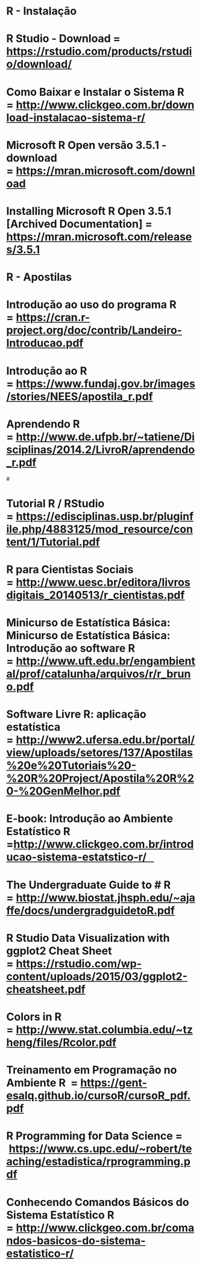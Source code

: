 # R - Instalação
# 
# R Studio - Download = https://rstudio.com/products/rstudio/download/
#
# Como Baixar e Instalar o Sistema R = http://www.clickgeo.com.br/download-instalacao-sistema-r/
#
# Microsoft R Open versão 3.5.1 - download = https://mran.microsoft.com/download
#
# Installing Microsoft R Open 3.5.1 [Archived Documentation] = https://mran.microsoft.com/releases/3.5.1
#
# R - Apostilas
#
# Introdução ao uso do programa R  = https://cran.r-project.org/doc/contrib/Landeiro-Introducao.pdf
#
# Introdução ao R = https://www.fundaj.gov.br/images/stories/NEES/apostila_r.pdf
#
# Aprendendo R = http://www.de.ufpb.br/~tatiene/Disciplinas/2014.2/LivroR/aprendendo_r.pdf
#  
# Tutorial R / RStudio  = https://edisciplinas.usp.br/pluginfile.php/4883125/mod_resource/content/1/Tutorial.pdf
#
# R para Cientistas Sociais = http://www.uesc.br/editora/livrosdigitais_20140513/r_cientistas.pdf
#
# Minicurso de Estatística Básica: Minicurso de Estatística Básica:  Introdução ao software R  = http://www.uft.edu.br/engambiental/prof/catalunha/arquivos/r/r_bruno.pdf
#
# Software Livre R: aplicação estatística  = http://www2.ufersa.edu.br/portal/view/uploads/setores/137/Apostilas%20e%20Tutoriais%20-%20R%20Project/Apostila%20R%20-%20GenMelhor.pdf
#
# E-book: Introdução ao Ambiente Estatístico R =http://www.clickgeo.com.br/introducao-sistema-estatstico-r/    
#
# The Undergraduate Guide to # R  = http://www.biostat.jhsph.edu/~ajaffe/docs/undergradguidetoR.pdf
#
# R Studio Data Visualization with ggplot2 Cheat Sheet  = https://rstudio.com/wp-content/uploads/2015/03/ggplot2-cheatsheet.pdf
#
# Colors in R  = http://www.stat.columbia.edu/~tzheng/files/Rcolor.pdf
#
# Treinamento em Programação no Ambiente R  = https://gent-esalq.github.io/cursoR/cursoR_pdf.pdf
#
# R Programming for Data Science =   https://www.cs.upc.edu/~robert/teaching/estadistica/rprogramming.pdf
#
# Conhecendo Comandos Básicos do Sistema Estatístico R = http://www.clickgeo.com.br/comandos-basicos-do-sistema-estatistico-r/
#
